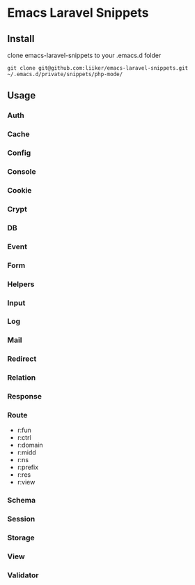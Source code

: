 # Emacs Laravel Snippets

## Install

clone emacs-laravel-snippets to your .emacs.d folder

`git clone git@github.com:liiker/emacs-laravel-snippets.git ~/.emacs.d/private/snippets/php-mode/`

## Usage

### Auth
### Cache
### Config
### Console
### Cookie
### Crypt
### DB
### Event
### Form
### Helpers
### Input
### Log
### Mail
### Redirect
### Relation
### Response
### Route
- r:fun
- r:ctrl
- r:domain
- r:midd
- r:ns
- r:prefix
- r:res
- r:view
### Schema
### Session
### Storage
### View
### Validator
